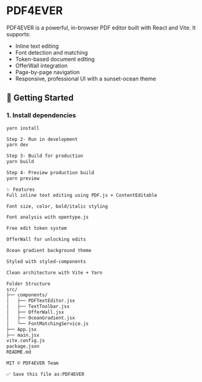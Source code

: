 # PDF4EVER

PDF4EVER is a powerful, in-browser PDF editor built with React and Vite. It supports:

- Inline text editing
- Font detection and matching
- Token-based document editing
- OfferWall integration
- Page-by-page navigation
- Responsive, professional UI with a sunset-ocean theme

## 🚀 Getting Started

### 1. Install dependencies
```bash
yarn install

Step 2- Run in development
yarn dev

Step 3- Build for production
yarn build

Step 4- Preview production build
yarn preview

✨ Features
Full inline text editing using PDF.js + ContentEditable

Font size, color, bold/italic styling

Font analysis with opentype.js

Free edit token system

OfferWall for unlocking edits

Ocean gradient background theme

Styled with styled-components

Clean architecture with Vite + Yarn

Folder Structure
src/
├── components/
│   ├── PDFTextEditor.jsx
│   ├── TextToolbar.jsx
│   ├── OfferWall.jsx
│   ├── OceanGradient.jsx
│   └── FontMatchingService.js
├── App.jsx
├── main.jsx
vite.config.js
package.json
README.md

MIT © PDF4EVER Team

✅ Save this file as:PDF4EVER


